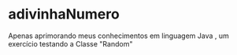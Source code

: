 # adivinhaNumero
Apenas aprimorando meus conhecimentos em linguagem Java , um exercício testando a Classe "Random"
